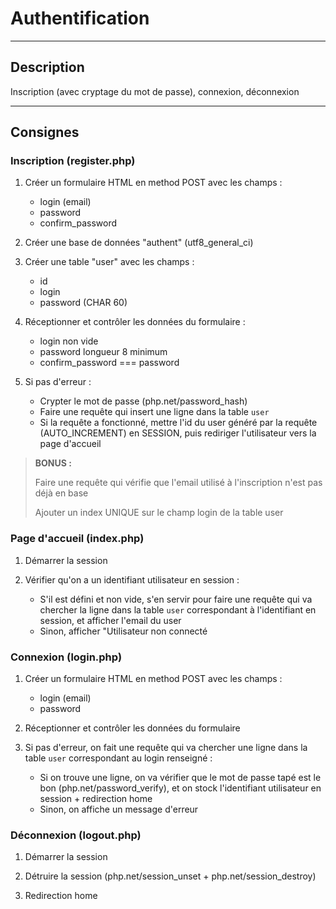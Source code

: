 Authentification
===================

----------
Description
-------------

Inscription (avec cryptage du mot de passe), connexion, déconnexion

----------
Consignes
-------------

### Inscription (register.php)

1. Créer un formulaire HTML en method POST avec les champs :
	- login (email)
	- password
	- confirm_password

2. Créer une base de données "authent" (utf8_general_ci)

3. Créer une table "user" avec les champs :
	- id
	- login
	- password (CHAR 60)

4. Réceptionner et contrôler les données du formulaire :
	- login non vide
	- password longueur 8 minimum
	- confirm_password === password

5. Si pas d'erreur :
	- Crypter le mot de passe (php.net/password_hash)
	- Faire une requête qui insert une ligne dans la table ``user``
	- Si la requête a fonctionné, mettre l'id du user généré par la requête (AUTO_INCREMENT) en SESSION, puis rediriger l'utilisateur vers la page d'accueil

> **BONUS :**
>
> Faire une requête qui vérifie que l'email utilisé à l'inscription n'est pas déjà en base
>
> Ajouter un index UNIQUE sur le champ login de la table user

### Page d'accueil (index.php)

1. Démarrer la session

2. Vérifier qu'on a un identifiant utilisateur en session :
	- S'il est défini et non vide, s'en servir pour faire une requête qui va chercher la ligne dans la table ``user`` correspondant à l'identifiant en session, et afficher l'email du user
	- Sinon, afficher "Utilisateur non connecté

### Connexion (login.php)

1. Créer un formulaire HTML en method POST avec les champs :
	- login (email)
	- password

2.  Réceptionner et contrôler les données du formulaire

3. Si pas d'erreur, on fait une requête qui va chercher une ligne dans la table ``user`` correspondant au login renseigné :
	- Si on trouve une ligne, on va vérifier que le mot de passe tapé est le bon (php.net/password_verify), et on stock l'identifiant utilisateur en session + redirection home
	- Sinon, on affiche un message d'erreur

### Déconnexion (logout.php)

1. Démarrer la session

2. Détruire la session (php.net/session_unset + php.net/session_destroy)

3. Redirection home


